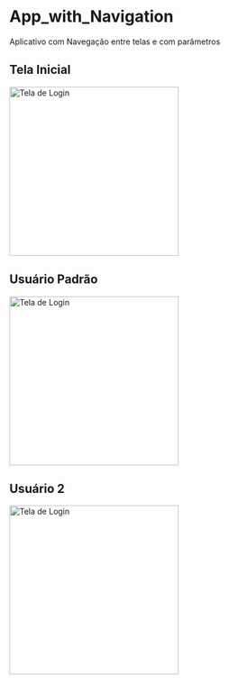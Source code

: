 # App_with_Navigation
Aplicativo com Navegação entre telas e com parâmetros

## Tela Inicial

<img src="https://github.com/user-attachments/assets/142a25a8-8fb7-46ee-8059-e19fa75e919c" alt="Tela de Login" width="300"/>



## Usuário Padrão

<img src="https://github.com/user-attachments/assets/0a08d8ec-f231-4ce9-a360-b5c032dcfdfb" alt="Tela de Login" width="300"/>


## Usuário 2


<img src="https://github.com/user-attachments/assets/0b517576-b52a-4478-9286-19db1b1a1cd0" alt="Tela de Login" width="300"/>

